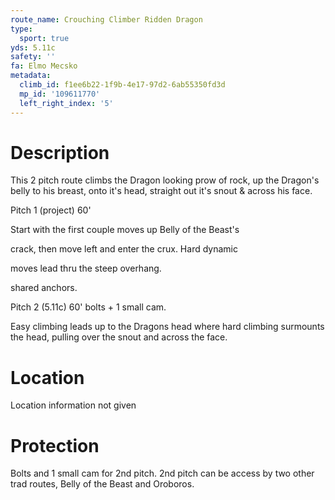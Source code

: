```yaml
---
route_name: Crouching Climber Ridden Dragon
type:
  sport: true
yds: 5.11c
safety: ''
fa: Elmo Mecsko
metadata:
  climb_id: f1ee6b22-1f9b-4e17-97d2-6ab55350fd3d
  mp_id: '109611770'
  left_right_index: '5'
---
```

# Description
This 2 pitch route climbs the Dragon looking prow of rock, up the Dragon's belly to his breast, onto it's head, straight out it's snout & across his face.

Pitch 1 (project) 60'

Start with the first couple moves up Belly of the Beast's

crack, then move left and enter the crux. Hard dynamic

moves lead thru the steep overhang.

shared anchors.

Pitch 2 (5.11c) 60' bolts + 1 small cam.

Easy climbing leads up to the Dragons head where hard climbing surmounts the head, pulling over the snout and across the face.

# Location
Location information not given

# Protection
Bolts and 1 small cam for 2nd pitch. 2nd pitch can be access by two other trad routes, Belly of the Beast and Oroboros.
